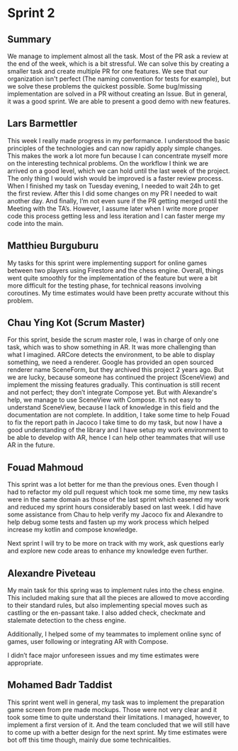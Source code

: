 # Sprint 2

## Summary

We manage to implement almost all the task. 
Most of the PR ask a review at the end of the week, which is a bit stressful. We can solve this by creating a smaller task and create multiple PR for one features.
We see that our organization isn't perfect (The naming convention for tests for example), but we solve these problems the quickest possible.
Some bug/missing implementation are solved in a PR without creating an Issue. 
But in general, it was a good sprint. We are able to present a good demo with new features.

## Lars Barmettler

This week I really made progress in my performance. I understood the basic principles of the technologies and can now rapidly apply simple changes. This makes the work a lot more fun because I can concentrate myself more on the interesting technical problems. On the workflow I think we are arrived on a good level, which we can hold until the last week of the project. The only thing I would wish would be improved is a faster review process. When I finished my task on Tuesday evening, I needed to wait 24h to get the first review. After this I did some changes on my PR I needed to wait another day. And finally, I’m not even sure if the PR getting merged until the Meeting with the TA’s. However, I assume later when I write more proper code this process getting less and less iteration and I can faster merge my code into the main.

## Matthieu Burguburu

My tasks for this sprint were implementing support for online games between two players using Firestore and the chess engine. Overall, things went quite smoothly for the implementation of the feature but were a bit more difficult for the testing phase, for technical reasons involving coroutines. My time estimates would have been pretty accurate without this problem.

## Chau Ying Kot (Scrum Master)

For this sprint, beside the scrum master role, I was in charge of only one task, which was to show something in AR.
It was more challenging than what I imagined. ARCore detects the environment, to be able to display something, we need a renderer. Google has provided an open sourced renderer name SceneForm, but they archived this project 2 years ago. But we are lucky, because someone has continued the project (SceneView) and implement the missing features gradually.
This continuation is still recent and not perfect; they don’t integrate Compose yet. But with Alexandre's help, we manage to use SceneView with Compose.
It’s not easy to understand SceneView, because I lack of knowledge in this field and the documentation are not complete.
In addition, I take some time to help Fouad to fix the report path in Jacoco
I take time to do my task, but now I have a good understanding of the library and I have setup my work environment to be able to develop with AR, hence I can help other teammates that will use AR in the future.

## Fouad Mahmoud

This sprint was a lot better for me than the previous ones. Even though I had to refactor my old pull request which took me some time, my new tasks were in the same domain as those of the last sprint which easened my work and reduced my sprint hours considerably based on last week. I did have some assistance from Chau to help verify my Jacoco fix and Alexandre to help debug some tests and fasten up my work process which helped increase my kotlin and compose knowledge. 
 
Next sprint I will try to be more on track with my work, ask questions early and explore new code areas to enhance my knowledge even further.

## Alexandre Piveteau 

My main task for this spring was to implement rules into the chess engine. This included making sure that all the pieces are allowed to move according to their standard rules, but also implementing special moves such as castling or the en-passant take. I also added check, checkmate and stalemate detection to the chess engine.

Additionally, I helped some of my teammates to implement online sync of games, user following or integrating AR with Compose.

I didn’t face major unforeseen issues and my time estimates were appropriate.

## Mohamed Badr Taddist 

This sprint went well in general, my task was to implement the preparation game screen from pre made mockups. Those were not very clear and it took some time to quite understand their limitations. I managed, however, to implement a first version of it. And the team concluded that we will still have to come up with a better design for the next sprint. My time estimates were  bot off this time though, mainly due some technicalities.